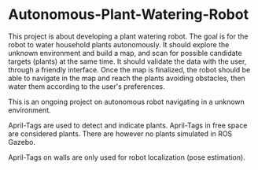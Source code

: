 # Autonomous-Plant-Watering-Robot

This project is about developing a plant watering robot. The goal is for the robot to water household plants autonomously. It should explore the unknown environment and build a map, and scan for possible candidate targets (plants) at the same time. It should validate the data with the user, through a friendly interface. Once the map is finalized, the robot should be able to navigate in the map and reach the plants avoiding obstacles, then water them according to the user's preferences.

This is an ongoing project on autonomous robot navigating in a unknown environment.

April-Tags are used to detect and indicate plants. April-Tags in free space are considered plants. There are however no plants simulated in ROS Gazebo.

April-Tags on walls are only used for robot localization (pose estimation).
